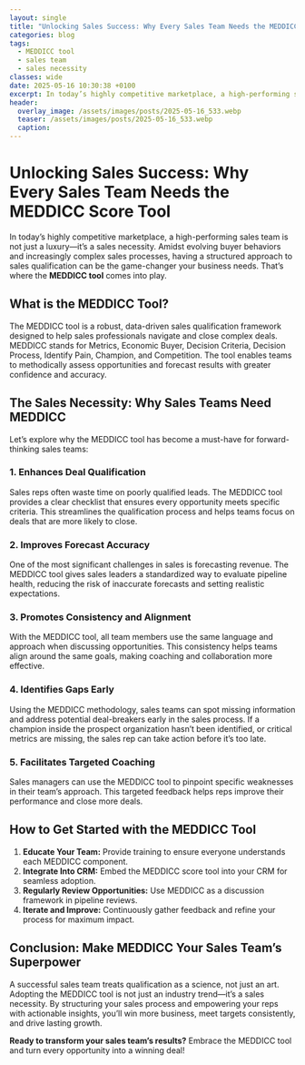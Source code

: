 ```yaml
---
layout: single
title: "Unlocking Sales Success: Why Every Sales Team Needs the MEDDICC Score Tool"
categories: blog
tags:
  - MEDDICC tool
  - sales team
  - sales necessity
classes: wide
date: 2025-05-16 10:30:38 +0100
excerpt: In today’s highly competitive marketplace, a high-performing sales team is not just a luxury—it’s a sales necessity. Amidst evolving buyer behaviors and inc...
header:
  overlay_image: /assets/images/posts/2025-05-16_533.webp
  teaser: /assets/images/posts/2025-05-16_533.webp
  caption: 
---
```

  
# Unlocking Sales Success: Why Every Sales Team Needs the MEDDICC Score Tool

In today’s highly competitive marketplace, a high-performing sales team is not just a luxury—it’s a sales necessity. Amidst evolving buyer behaviors and increasingly complex sales processes, having a structured approach to sales qualification can be the game-changer your business needs. That’s where the **MEDDICC tool** comes into play.

## What is the MEDDICC Tool?

The MEDDICC tool is a robust, data-driven sales qualification framework designed to help sales professionals navigate and close complex deals. MEDDICC stands for Metrics, Economic Buyer, Decision Criteria, Decision Process, Identify Pain, Champion, and Competition. The tool enables teams to methodically assess opportunities and forecast results with greater confidence and accuracy.

## The Sales Necessity: Why Sales Teams Need MEDDICC

Let’s explore why the MEDDICC tool has become a must-have for forward-thinking sales teams:

### 1. Enhances Deal Qualification

Sales reps often waste time on poorly qualified leads. The MEDDICC tool provides a clear checklist that ensures every opportunity meets specific criteria. This streamlines the qualification process and helps teams focus on deals that are more likely to close.

### 2. Improves Forecast Accuracy

One of the most significant challenges in sales is forecasting revenue. The MEDDICC tool gives sales leaders a standardized way to evaluate pipeline health, reducing the risk of inaccurate forecasts and setting realistic expectations.

### 3. Promotes Consistency and Alignment

With the MEDDICC tool, all team members use the same language and approach when discussing opportunities. This consistency helps teams align around the same goals, making coaching and collaboration more effective.

### 4. Identifies Gaps Early

Using the MEDDICC methodology, sales teams can spot missing information and address potential deal-breakers early in the sales process. If a champion inside the prospect organization hasn’t been identified, or critical metrics are missing, the sales rep can take action before it’s too late.

### 5. Facilitates Targeted Coaching

Sales managers can use the MEDDICC tool to pinpoint specific weaknesses in their team’s approach. This targeted feedback helps reps improve their performance and close more deals.

## How to Get Started with the MEDDICC Tool

1. **Educate Your Team:** Provide training to ensure everyone understands each MEDDICC component.
2. **Integrate Into CRM:** Embed the MEDDICC score tool into your CRM for seamless adoption.
3. **Regularly Review Opportunities:** Use MEDDICC as a discussion framework in pipeline reviews.
4. **Iterate and Improve:** Continuously gather feedback and refine your process for maximum impact.

## Conclusion: Make MEDDICC Your Sales Team’s Superpower

A successful sales team treats qualification as a science, not just an art. Adopting the MEDDICC tool is not just an industry trend—it’s a sales necessity. By structuring your sales process and empowering your reps with actionable insights, you’ll win more business, meet targets consistently, and drive lasting growth.

**Ready to transform your sales team’s results?** Embrace the MEDDICC tool and turn every opportunity into a winning deal!